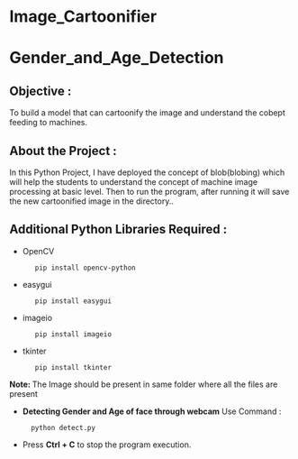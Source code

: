 # Image_Cartoonifier

# Gender_and_Age_Detection

<h2>Objective :</h2>
<p>To build a model that can cartoonify the image and understand the cobept feeding to machines.</p>

<h2>About the Project :</h2>
<p>In this Python Project, I have deployed the concept of blob(blobing) which will help the students to understand the concept of machine image processing at basic level. 
  Then to run the program, after running it will save the new cartoonified image in the directory..</p>

<h2>Additional Python Libraries Required :</h2>
<ul>
  <li>OpenCV</li>
  
       pip install opencv-python
</ul>
<ul>
  <li>easygui</li>
  
       pip install easygui
</ul>
<ul>
  <li>imageio</li>
  
       pip install imageio
</ul>
<ul>
 <li>tkinter</li>
  
       pip install tkinter
</ul>

  <p><b>Note: </b>The Image should be present in same folder where all the files are present</p> 
<ul>
  <li><b>Detecting Gender and Age of face through webcam</b> Use Command :</li>
  
      python detect.py
</ul>
<ul>
  <li>Press <b>Ctrl + C</b> to stop the program execution.</li>
</ul>

